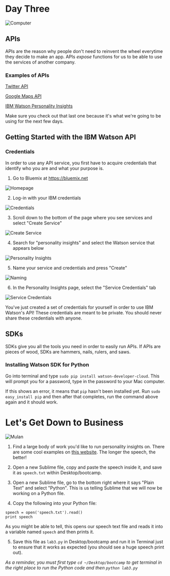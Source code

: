 # Day Three

![Computer](http://i.giphy.com/acj7QJGgBBeUg.gif)

## APIs
APIs are the reason why people don't need to reinvent the wheel everytime they decide to make an app. APIs *expose* functions for us to be able to use the services of another company.

### Examples of APIs
[Twitter API](https://dev.twitter.com/rest/tools/console)

[Google Maps API](https://developers.google.com/maps/documentation/javascript/examples/map-simple)

[IBM Watson Personality Insights](https://personality-insights-livedemo.mybluemix.net/)

Make sure you check out that last one because it's what we're going to be using for the next few days.

## Getting Started with the IBM Watson API
### Credentials
In order to use any API service, you first have to acquire credentials that identify who you are and what your purpose is.

1) Go to Bluemix at https://bluemix.net

![Homepage](../resources/1.png)

2) Log-in with your IBM credentials

![Credentials](../resources/2.png)

3) Scroll down to the bottom of the page where you see services and select "Create Service"

![Create Service](../resources/4.png)

4) Search for "personality insights" and select the Watson service that appears below

![Personality Insights](../resources/6.png)

5) Name your service and credentials and press "Create"

![Naming](../resources/8.png)

6) In the Personality Insights page, select the "Service Credentials" tab

![Service Credentials](../resources/10.png)

You've just created a set of credentials for yourself in order to use IBM Watson's API! These credentials are meant to be private. You should never share these credentials with anyone.

## SDKs
SDKs give you all the tools you need in order to easily run APIs. If APIs are pieces of wood, SDKs are hammers, nails, rulers, and saws.

### Installing Watson SDK for Python
Go into terminal and type `sudo pip install watson-developer-cloud`. This will prompt you for a password, type in the password to your Mac computer.

If this shows an error, it means that `pip` hasn't been installed yet. Run `sudo easy_install pip` and then after that completes, run the command above again and it should work.

# Let's Get Down to Business

![Mulan](http://i.giphy.com/k3wPtPBEt6kq4.gif)

1) Find a large body of work you'd like to run personality insights on. There are some cool examples on [this website](http://www.americanrhetoric.com/top100speechesall.html). The longer the speech, the better!

2) Open a new Sublime file, copy and paste the speech inside it, and save it as `speech.txt` within Desktop/bootcamp.

3) Open a new Sublime file, go to the bottom right where it says "Plain Text" and select "Python". This is us telling Sublime that we will now be working on a Python file.

4) Copy the following into your Python file:
```
speech = open('speech.txt').read()
print speech
```
As you might be able to tell, this opens our speech text file and reads it into a variable named `speech` and then prints it.

5) Save this file as `lab3.py` in Desktop/bootcamp and run it in Terminal just to ensure that it works as expected (you should see a huge speech print out).

*As a reminder, you must first type `cd ~/Desktop/bootcamp` to get terminal in the right place to run the Python code and then `python lab3.py`*